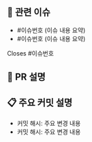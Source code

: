 <!--
  제목은 [(과제 STEP)] (작업한 내용) 로 작성해 주세요
  예시: [STEP-5] 이커머스 시스템 설계 
-->

## 🔗 관련 이슈
<!-- (필수) 해당 PR과 관련된 모든 이슈를 나열해주세요. -->
- #이슈번호 (이슈 내용 요약)
- #이슈번호 (이슈 내용 요약)

<!-- PR이 병합되면 자동으로 닫힐 이슈 번호를 아래에 작성해주세요. -->
Closes #이슈번호


## 📝 PR 설명
<!-- (필수) 해당 PR이 왜 필요한지, 어떤 문제를 해결하는지, 어떤 기능을 추가했는지 명확하게 설명해주세요. -->


## 📋 주요 커밋 설명
<!-- (필수) 중요한 변경사항이 포함된 커밋들과 그 내용을 간략하게 설명해주세요. -->
- 커밋 해시: 주요 변경 내용
- 커밋 해시: 주요 변경 내용


<!-- 
아래는 선택적 필드입니다. 필요한 경우 주석을 해제하여 사용하세요.

## 🔍 리뷰 포인트
리뷰어가 중점적으로 봐주었으면 하는 부분이나 함께 고민해주었으면 하는 내용을 작성해주세요.
특정 코드 부분에 대한 의견이 필요하다면 커밋 해시나 파일 경로도 함께 적어주세요.


## 📚 참고 자료
작업에 대한 참고자료(문서, 피그마, 슬랙 등)가 있는 경우 링크를 추가해주세요.
히스토리나 정책, 특정 기술 등에 대한 이해가 필요한 작업일 때 참고자료를 공유하면 리뷰어에게 큰 도움이 됩니다!


## ✅ Definition of Done
해당 PR이 완료되었다고 간주하기 위한 조건들을 체크리스트로 작성해주세요.
어떤 요구사항을 만족했는지, 어떤 테스트를 수행했는지 등을 명확하게 기재하면 좋습니다.

예시:
- [x] 상품 도메인 모델 구조 설계 완료
- [x] 상품 재고 차감 로직 유닛/통합 테스트 완료
- [ ] 상품 주문 로직 개발 (후속 PR에서 진행 예정)
-->